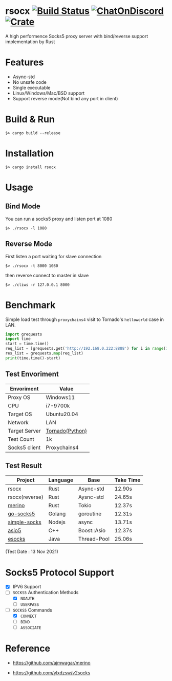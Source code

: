# rsocx [![Build Status](https://app.travis-ci.com/b23r0/rsocx.svg?branch=main)](https://app.travis-ci.com/b23r0/rsocx) [![ChatOnDiscord](https://img.shields.io/badge/chat-on%20discord-blue)](https://discord.gg/ZKtYMvDFN4) [![Crate](https://img.shields.io/crates/v/rsocx)](https://crates.io/crates/rsocx)
A high performence Socks5 proxy server with bind/reverse support implementation by Rust 

# Features

* Async-std
* No unsafe code
* Single executable
* Linux/Windows/Mac/BSD support
* Support reverse mode(Not bind any port in client)

# Build & Run

`$> cargo build --release`

# Installation

`$> cargo install rsocx`

# Usage

## Bind Mode

You can run a socks5 proxy and listen port at 1080

`$> ./rsocx -l 1080`

## Reverse Mode

First listen a port waiting for slave connection

`$> ./rsocx -t 8000 1080`

then reverse connect to master in slave

`$> ./cliws -r 127.0.0.1 8000`

# Benchmark

Simple load test through `proxychains4` visit to Tornado's `helloworld` case in LAN.


```python
import grequests
import time
start = time.time()
req_list = [grequests.get('http://192.168.0.222:8888') for i in range(1000)]
res_list = grequests.map(req_list)
print(time.time()-start)
```

## Test Envoriment

| Envoriment    | Value           |
|-------------- |-----------      |
| Proxy OS      | Windows11       |
| CPU           | i7-9700k        |
| Target OS     | Ubuntu20.04     |
| Network       | LAN             |
| Target Server | [Tornado(Python)](https://github.com/tornadoweb/tornado/blob/master/demos/helloworld/helloworld.py) |
| Test Count    | 1k              |
| Socks5 client | Proxychains4    |

## Test Result

| Project        | Language | Base        | Take Time |
|----------------|----------|-------------|-----------|
| rsocx          | Rust     | Async-std   | 12.90s    |
| rsocx(reverse) | Rust     | Aysnc-std   | 24.65s    |
| [merino](https://github.com/ajmwagar/merino)         | Rust     | Tokio       | 12.37s    |
| [go-socks5](https://github.com/armon/go-socks5)      | Golang   | goroutine   | 12.31s    |
| [simple-socks](https://github.com/brozeph/simple-socks)   | Nodejs   | async       | 13.71s     |
| [asio5](https://github.com/liuaifu/asio5)          | C++      | Boost::Asio | 12.37s    |
| [esocks](https://github.com/fengyouchao/esocks)          | Java      | Thread-Pool | 25.06s    |

(Test Date : 13 Nov 2021)

# Socks5 Protocol Support

- [x] IPV6 Support
- [ ] `SOCKS5` Authentication Methods
  - [x] `NOAUTH` 
  - [ ] `USERPASS`
- [ ] `SOCKS5` Commands
  - [x] `CONNECT`
  - [ ] `BIND`
  - [ ] `ASSOCIATE` 

# Reference

* https://github.com/ajmwagar/merino

* https://github.com/ylxdzsw/v2socks
